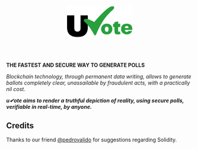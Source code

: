 <p align="center"><img src="\public\logotype\logotype-framesquare.svg" alt="logotype_centered" width='35%'></p>
<br/><br/>

**THE FASTEST AND SECURE WAY TO GENERATE POLLS**

_Blockchain technology, through permanent data writing, allows to generate ballots completely clear, unassailable by fraudulent acts, with a practically nil cost._

**_u✔ote aims to render a truthful depiction of reality, using secure polls, verifiable in real-time, by anyone._**

## Credits

Thanks to our friend [@pedrovalido](https://github.com/pedrovalido) for suggestions regarding Solidity.
